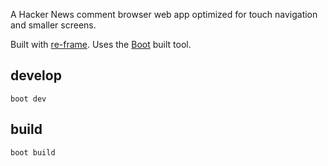 A Hacker News comment browser web app optimized for touch navigation and smaller screens.

Built with [re-frame](https://github.com/Day8/re-frame). Uses the [Boot](http://boot-clj.com/) built tool.

## develop

    boot dev

## build

    boot build

